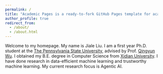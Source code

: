 ```yaml
---
permalink: /
title: "Academic Pages is a ready-to-fork GitHub Pages template for academic personal websites"
author_profile: true
redirect_from: 
  - /about/
  - /about.html
---
```

Welcome to my homepage. My name is Jiale Liu. I am a first year Ph.D. student at the [The Pennsylvania State University](https://www.psu.edu/), advised by Prof. [Qingyun Wu](https://qingyun-wu.github.io/). I obtained my B.E. degree in Computer Science from [Xidian University](https://en.xidian.edu.cn/). I have done research in data-efficient machine learning and trustworthy machine learning. My current research focus is Agentic AI.
